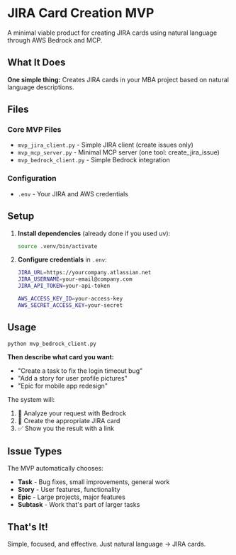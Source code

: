 # JIRA Card Creation MVP

A minimal viable product for creating JIRA cards using natural language through AWS Bedrock and MCP.

## What It Does

**One simple thing:** Creates JIRA cards in your MBA project based on natural language descriptions.

## Files

### Core MVP Files
- `mvp_jira_client.py` - Simple JIRA client (create issues only)
- `mvp_mcp_server.py` - Minimal MCP server (one tool: create_jira_issue)
- `mvp_bedrock_client.py` - Simple Bedrock integration

### Configuration
- `.env` - Your JIRA and AWS credentials

## Setup

1. **Install dependencies** (already done if you used uv):
   ```bash
   source .venv/bin/activate
   ```

2. **Configure credentials** in `.env`:
   ```bash
   JIRA_URL=https://yourcompany.atlassian.net
   JIRA_USERNAME=your-email@company.com
   JIRA_API_TOKEN=your-api-token
   
   AWS_ACCESS_KEY_ID=your-access-key
   AWS_SECRET_ACCESS_KEY=your-secret
   ```

## Usage

```bash
python mvp_bedrock_client.py
```

**Then describe what card you want:**
- "Create a task to fix the login timeout bug"
- "Add a story for user profile pictures" 
- "Epic for mobile app redesign"

The system will:
1. 🧠 Analyze your request with Bedrock
2. 📝 Create the appropriate JIRA card
3. ✅ Show you the result with a link

## Issue Types

The MVP automatically chooses:
- **Task** - Bug fixes, small improvements, general work
- **Story** - User features, functionality
- **Epic** - Large projects, major features
- **Subtask** - Work that's part of larger tasks

## That's It!

Simple, focused, and effective. Just natural language → JIRA cards.